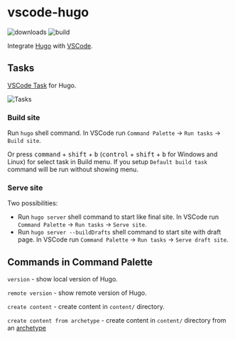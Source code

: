 # vscode-hugo

![downloads](https://img.shields.io/vscode-marketplace/d/rusnasonov.vscode-hugo.svg) ![build](https://git.io/JeqHA)

Integrate [Hugo](https://gohugo.io) with [VSCode](https://code.visualstudio.com).

## Tasks

[VSCode Task](https://code.visualstudio.com/Docs/editor/tasks#_processing-task-output-with-problem-matchers) for Hugo.

![Tasks](https://github.com/rusnasonov/vscode-hugo/blob/master/tasks.gif)

### Build site

Run `hugo` shell command. In VSCode run `Command Palette` -> `Run tasks` -> `Build site`.

Or press <kbd>command</kbd> + <kbd>shift</kbd> + <kbd>b</kbd> (<kbd>control</kbd> + <kbd>shift</kbd> + <kbd>b</kbd> for Windows and Linux) for select task in Build menu. If you setup `Default build task` command will be run without showing menu.

### Serve site

Two possibilities:

* Run `hugo server` shell command to start like final site.
 In VSCode run `Command Palette` -> `Run tasks` -> `Serve site`.
* Run `hugo server --buildDrafts` shell command to start site with draft page.
 In VSCode run `Command Palette` -> `Run tasks` -> `Serve draft site`.


## Commands in Command Palette

`version` - show local version of Hugo.

`remote version` - show remote version of Hugo.

`create content` - create content in `content/` directory.

`create content from archetype` - create content in `content/` directory from an [archetype](https://gohugo.io/content-management/archetypes/)
